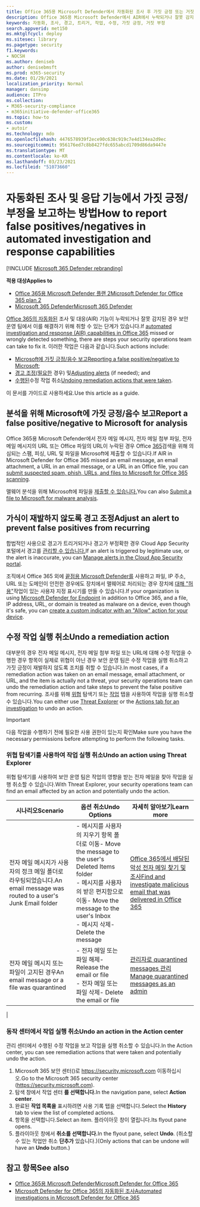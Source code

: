 ```yaml
---
title: Office 365용 Microsoft Defender에서 자동화된 조사 후 가짓 긍정 또는 거짓 부정을 보고하는 방법
description: Office 365용 Microsoft Defender에서 AIR에서 누락되거나 잘못 감지된 것입니까? 분석을 위해 Microsoft에 가짓 긍정 또는 거짓 부정을 제출하는 방법을 배워야 합니다.
keywords: 자동화, 조사, 경고, 트리거, 작업, 수정, 가짓 긍정, 거짓 부정
search.appverid: met150
ms.mktglfcycl: deploy
ms.sitesec: library
ms.pagetype: security
f1.keywords:
- NOCSH
ms.author: deniseb
author: denisebmsft
ms.prod: m365-security
ms.date: 01/29/2021
localization_priority: Normal
manager: dansimp
audience: ITPro
ms.collection:
- M365-security-compliance
- m365initiative-defender-office365
ms.topic: how-to
ms.custom:
- autoir
ms.technology: mdo
ms.openlocfilehash: 4476578939f2ece90c638c919c7e4d134ea2d9ec
ms.sourcegitcommit: 956176ed7c8b8427fdc655abcd1709d86da9447e
ms.translationtype: MT
ms.contentlocale: ko-KR
ms.lasthandoff: 03/23/2021
ms.locfileid: "51073660"
---
```

# <a name="how-to-report-false-positivesnegatives-in-automated-investigation-and-response-capabilities"></a><span data-ttu-id="1f93e-105">자동화된 조사 및 응답 기능에서 가짓 긍정/부정을 보고하는 방법</span><span class="sxs-lookup"><span data-stu-id="1f93e-105">How to report false positives/negatives in automated investigation and response capabilities</span></span>

[!INCLUDE [Microsoft 365 Defender rebranding](../includes/microsoft-defender-for-office.md)]

<span data-ttu-id="1f93e-106">**적용 대상**</span><span class="sxs-lookup"><span data-stu-id="1f93e-106">**Applies to**</span></span>
- [<span data-ttu-id="1f93e-107">Office 365용 Microsoft Defender 플랜 2</span><span class="sxs-lookup"><span data-stu-id="1f93e-107">Microsoft Defender for Office 365 plan 2</span></span>](defender-for-office-365.md)
- [<span data-ttu-id="1f93e-108">Microsoft 365 Defender</span><span class="sxs-lookup"><span data-stu-id="1f93e-108">Microsoft 365 Defender</span></span>](../defender/microsoft-365-defender.md)

<span data-ttu-id="1f93e-109">[Office 365의 자동화된](automated-investigation-response-office.md) 조사 및 대응(AIR) 기능이 누락되거나 잘못 감지된 경우 보안 운영 팀에서 이를 해결하기 위해 취할 수 있는 단계가 있습니다.</span><span class="sxs-lookup"><span data-stu-id="1f93e-109">If [automated investigation and response (AIR) capabilities in Office 365](automated-investigation-response-office.md) missed or wrongly detected something, there are steps your security operations team can take to fix it.</span></span> <span data-ttu-id="1f93e-110">이러한 작업은 다음과 같습니다.</span><span class="sxs-lookup"><span data-stu-id="1f93e-110">Such actions include:</span></span>

- <span data-ttu-id="1f93e-111">[Microsoft에 가짓 긍정/음수 보고](#report-a-false-positivenegative-to-microsoft-for-analysis)</span><span class="sxs-lookup"><span data-stu-id="1f93e-111">[Reporting a false positive/negative to Microsoft](#report-a-false-positivenegative-to-microsoft-for-analysis);</span></span>
- <span data-ttu-id="1f93e-112">[경고 조정(필요한](#adjust-an-alert-to-prevent-false-positives-from-recurring) 경우) 및</span><span class="sxs-lookup"><span data-stu-id="1f93e-112">[Adjusting alerts](#adjust-an-alert-to-prevent-false-positives-from-recurring) (if needed); and</span></span>
- <span data-ttu-id="1f93e-113">[수행된](#undo-a-remediation-action)수정 작업 취소</span><span class="sxs-lookup"><span data-stu-id="1f93e-113">[Undoing remediation actions that were taken](#undo-a-remediation-action).</span></span>

<span data-ttu-id="1f93e-114">이 문서를 가이드로 사용하세요.</span><span class="sxs-lookup"><span data-stu-id="1f93e-114">Use this article as a guide.</span></span>

## <a name="report-a-false-positivenegative-to-microsoft-for-analysis"></a><span data-ttu-id="1f93e-115">분석을 위해 Microsoft에 가짓 긍정/음수 보고</span><span class="sxs-lookup"><span data-stu-id="1f93e-115">Report a false positive/negative to Microsoft for analysis</span></span>

<span data-ttu-id="1f93e-116">Office 365용 Microsoft Defender에서 전자 메일 메시지, 전자 메일 첨부 파일, 전자 메일 메시지의 URL 또는 Office 파일의 URL이 누락된 경우 Office [365](admin-submission.md)검색을 위해 의심되는 스팸, 피싱, URL 및 파일을 Microsoft에 제출할 수 있습니다.</span><span class="sxs-lookup"><span data-stu-id="1f93e-116">If AIR in Microsoft Defender for Office 365 missed an email message, an email attachment, a URL in an email message, or a URL in an Office file, you can [submit suspected spam, phish, URLs, and files to Microsoft for Office 365 scanning](admin-submission.md).</span></span>

<span data-ttu-id="1f93e-117">맬웨어 분석을 위해 Microsoft에 파일을 [제출할 수 있습니다.](https://www.microsoft.com/wdsi/filesubmission)</span><span class="sxs-lookup"><span data-stu-id="1f93e-117">You can also [Submit a file to Microsoft for malware analysis](https://www.microsoft.com/wdsi/filesubmission).</span></span>

## <a name="adjust-an-alert-to-prevent-false-positives-from-recurring"></a><span data-ttu-id="1f93e-118">가식이 재발하지 않도록 경고 조정</span><span class="sxs-lookup"><span data-stu-id="1f93e-118">Adjust an alert to prevent false positives from recurring</span></span>

<span data-ttu-id="1f93e-119">합법적인 사용으로 경고가 트리거되거나 경고가 부정확한 경우 Cloud App Security 포털에서 경고를 [관리할 수 있습니다.](/cloud-app-security/managing-alerts)</span><span class="sxs-lookup"><span data-stu-id="1f93e-119">If an alert is triggered by legitimate use, or the alert is inaccurate, you can [Manage alerts in the Cloud App Security portal](/cloud-app-security/managing-alerts).</span></span>

<span data-ttu-id="1f93e-120">조직에서 Office 365 외에 [끝점용 Microsoft Defender를](/windows/security/threat-protection) 사용하고 파일, IP 주소, URL 또는 도메인이 안전한 경우에도 장치에서 맬웨어로 처리되는 경우 장치에 [대해 "허용"](/windows/security/threat-protection/microsoft-defender-atp/manage-indicators)작업이 있는 사용자 지정 표시기를 만들 수 있습니다.</span><span class="sxs-lookup"><span data-stu-id="1f93e-120">If your organization is using [Microsoft Defender for Endpoint](/windows/security/threat-protection) in addition to Office 365, and a file, IP address, URL, or domain is treated as malware on a device, even though it's safe, you can [create a custom indicator with an "Allow" action for your device](/windows/security/threat-protection/microsoft-defender-atp/manage-indicators).</span></span>

## <a name="undo-a-remediation-action"></a><span data-ttu-id="1f93e-121">수정 작업 실행 취소</span><span class="sxs-lookup"><span data-stu-id="1f93e-121">Undo a remediation action</span></span>

<span data-ttu-id="1f93e-122">대부분의 경우 전자 메일 메시지, 전자 메일 첨부 파일 또는 URL에 대해 수정 작업을 수행한 경우 항목이 실제로 위협이 아닌 경우 보안 운영 팀은 수정 작업을 실행 취소하고 가짓 긍정이 재발하지 않도록 조치를 취할 수 있습니다.</span><span class="sxs-lookup"><span data-stu-id="1f93e-122">In most cases, if a remediation action was taken on an email message, email attachment, or URL, and the item is actually not a threat, your security operations team can undo the remediation action and take steps to prevent the false positive from recurring.</span></span> <span data-ttu-id="1f93e-123">조사를 위해 [위협](#undo-an-action-using-threat-explorer) 탐색기 또는 [작업](#undo-an-action-in-the-action-center) 탭을 사용하여 작업을 실행 취소할 수 있습니다.</span><span class="sxs-lookup"><span data-stu-id="1f93e-123">You can either use [Threat Explorer](#undo-an-action-using-threat-explorer) or the [Actions tab for an investigation](#undo-an-action-in-the-action-center) to undo an action.</span></span>

> [!IMPORTANT]
> <span data-ttu-id="1f93e-124">다음 작업을 수행하기 전에 필요한 사용 권한이 있는지 확인</span><span class="sxs-lookup"><span data-stu-id="1f93e-124">Make sure you have the necessary permissions before attempting to perform the following tasks.</span></span>

### <a name="undo-an-action-using-threat-explorer"></a><span data-ttu-id="1f93e-125">위협 탐색기를 사용하여 작업 실행 취소</span><span class="sxs-lookup"><span data-stu-id="1f93e-125">Undo an action using Threat Explorer</span></span>

<span data-ttu-id="1f93e-126">위협 탐색기를 사용하여 보안 운영 팀은 작업의 영향을 받는 전자 메일을 찾아 작업을 실행 취소할 수 있습니다.</span><span class="sxs-lookup"><span data-stu-id="1f93e-126">With Threat Explorer, your security operations team can find an email affected by an action and potentially undo the action.</span></span>

|<span data-ttu-id="1f93e-127">시나리오</span><span class="sxs-lookup"><span data-stu-id="1f93e-127">Scenario</span></span>|<span data-ttu-id="1f93e-128">옵션 취소</span><span class="sxs-lookup"><span data-stu-id="1f93e-128">Undo Options</span></span>|<span data-ttu-id="1f93e-129">자세히 알아보기</span><span class="sxs-lookup"><span data-stu-id="1f93e-129">Learn more</span></span>|
|---|---|---|
|<span data-ttu-id="1f93e-130">전자 메일 메시지가 사용자의 정크 메일 폴더로 라우팅되었습니다.</span><span class="sxs-lookup"><span data-stu-id="1f93e-130">An email message was routed to a user's Junk Email folder</span></span>|<span data-ttu-id="1f93e-131">- 메시지를 사용자의 지우기 항목 폴더로 이동</span><span class="sxs-lookup"><span data-stu-id="1f93e-131">- Move the message to the user's Deleted Items folder</span></span><br/><span data-ttu-id="1f93e-132">- 메시지를 사용자의 받은 편지함으로 이동</span><span class="sxs-lookup"><span data-stu-id="1f93e-132">- Move the message to the user's Inbox</span></span><br/><span data-ttu-id="1f93e-133">- 메시지 삭제</span><span class="sxs-lookup"><span data-stu-id="1f93e-133">- Delete the message</span></span>|[<span data-ttu-id="1f93e-134">Office 365에서 배달된 악성 전자 메일 찾기 및 조사</span><span class="sxs-lookup"><span data-stu-id="1f93e-134">Find and investigate malicious email that was delivered in Office 365</span></span>](investigate-malicious-email-that-was-delivered.md)|
|<span data-ttu-id="1f93e-135">전자 메일 메시지 또는 파일이 고지된 경우</span><span class="sxs-lookup"><span data-stu-id="1f93e-135">An email message or a file was quarantined</span></span>|<span data-ttu-id="1f93e-136">- 전자 메일 또는 파일 해제</span><span class="sxs-lookup"><span data-stu-id="1f93e-136">- Release the email or file</span></span><br/><span data-ttu-id="1f93e-137">- 전자 메일 또는 파일 삭제</span><span class="sxs-lookup"><span data-stu-id="1f93e-137">- Delete the email or file</span></span>|[<span data-ttu-id="1f93e-138">관리자로 quarantined messages 관리</span><span class="sxs-lookup"><span data-stu-id="1f93e-138">Manage quarantined messages as an admin</span></span>](manage-quarantined-messages-and-files.md)|
|

### <a name="undo-an-action-in-the-action-center"></a><span data-ttu-id="1f93e-139">동작 센터에서 작업 실행 취소</span><span class="sxs-lookup"><span data-stu-id="1f93e-139">Undo an action in the Action center</span></span>

<span data-ttu-id="1f93e-140">관리 센터에서 수행된 수정 작업을 보고 작업을 실행 취소할 수 있습니다.</span><span class="sxs-lookup"><span data-stu-id="1f93e-140">In the Action center, you can see remediation actions that were taken and potentially undo the action.</span></span>

1. <span data-ttu-id="1f93e-141">Microsoft 365 보안 센터()로 <https://security.microsoft.com> 이동하십시오.</span><span class="sxs-lookup"><span data-stu-id="1f93e-141">Go to the Microsoft 365 security center (<https://security.microsoft.com>).</span></span>
2. <span data-ttu-id="1f93e-142">탐색 창에서 작업 센터 **를 선택합니다.**</span><span class="sxs-lookup"><span data-stu-id="1f93e-142">In the navigation pane, select **Action center**.</span></span>
3. <span data-ttu-id="1f93e-143">완료된 **작업 목록을** 표시하려면 사용 기록 탭을 선택합니다.</span><span class="sxs-lookup"><span data-stu-id="1f93e-143">Select the **History** tab to view the list of completed actions.</span></span>
4. <span data-ttu-id="1f93e-144">항목을 선택합니다.</span><span class="sxs-lookup"><span data-stu-id="1f93e-144">Select an item.</span></span> <span data-ttu-id="1f93e-145">플라이아웃 창이 열립니다.</span><span class="sxs-lookup"><span data-stu-id="1f93e-145">Its flyout pane opens.</span></span>
5. <span data-ttu-id="1f93e-146">플라이아웃 창에서 **취소를 선택합니다.**</span><span class="sxs-lookup"><span data-stu-id="1f93e-146">In the flyout pane, select **Undo**.</span></span> <span data-ttu-id="1f93e-147">(취소할 수 있는 작업만 취소 **단추가** 있습니다.)</span><span class="sxs-lookup"><span data-stu-id="1f93e-147">(Only actions that can be undone will have an **Undo** button.)</span></span>

## <a name="see-also"></a><span data-ttu-id="1f93e-148">참고 항목</span><span class="sxs-lookup"><span data-stu-id="1f93e-148">See also</span></span>

- [<span data-ttu-id="1f93e-149">Office 365용 Microsoft Defender</span><span class="sxs-lookup"><span data-stu-id="1f93e-149">Microsoft Defender for Office 365</span></span>](defender-for-office-365.md)
- [<span data-ttu-id="1f93e-150">Microsoft Defender for Office 365의 자동화된 조사</span><span class="sxs-lookup"><span data-stu-id="1f93e-150">Automated investigations in Microsoft Defender for Office 365</span></span>](office-365-air.md)
